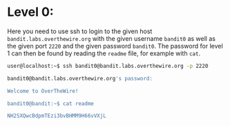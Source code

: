 # Level 0:

Here you need to use ssh to login to the given host `bandit.labs.overthewire.org` with the given username `bandit0` as well as the given port `2220` and the given password `bandit0`.
The password for level 1 can then be found by reading the `readme` file, for example with `cat`.

```sh
user@localhost:~$ ssh bandit0@bandit.labs.overthewire.org -p 2220

bandit0@bandit.labs.overthewire.org's password:

Welcome to OverTheWire!

bandit0@bandit:~$ cat readme

NH2SXQwcBdpmTEzi3bvBHMM9H66vVXjL
```
